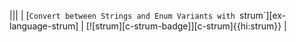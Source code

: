 |||
| [`Convert between Strings and Enum Variants with `strum`][ex-language-strum] | [![strum][c-strum-badge]][c-strum]{{hi:strum}} |
